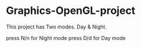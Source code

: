 # Graphics-OpenGL-project
This project has Two modes. Day & Night.

 press N/n for Night mode
 press D/d for Day mode
